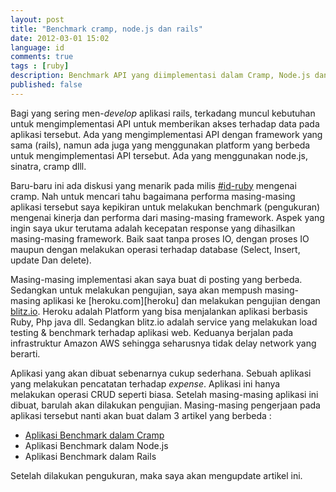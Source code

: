 ```yaml
---
layout: post
title: "Benchmark cramp, node.js dan rails"
date: 2012-03-01 15:02
language: id
comments: true
tags : [ruby]
description: Benchmark API yang diimplementasi dalam Cramp, Node.js dan Rails
published: false
---
```

Bagi yang sering men-*develop* aplikasi rails, terkadang muncul kebutuhan untuk mengimplementasi API untuk memberikan akses terhadap data
pada aplikasi tersebut. Ada yang mengimplementasi API dengan framework yang sama (rails), namun ada juga yang menggunakan platform yang 
berbeda untuk mengimplementasi API tersebut. Ada yang menggunakan node.js, sinatra, cramp dlll.

Baru-baru ini ada diskusi yang menarik pada milis [#id-ruby][idruby] mengenai cramp. Nah untuk mencari tahu bagaimana performa masing-masing
aplikasi tersebut saya kepikiran untuk melakukan benchmark (pengukuran) mengenai kinerja dan performa dari masing-masing framework. Aspek yang
ingin saya ukur terutama adalah kecepatan response yang dihasilkan masing-masing framework. Baik saat tanpa proses IO, dengan proses IO maupun 
dengan melakukan operasi terhadap database (Select, Insert, update Dan delete). 

Masing-masing implementasi akan saya buat di posting yang berbeda. Sedangkan untuk melakukan pengujian, saya akan mempush masing-masing aplikasi
ke [heroku.com][heroku] dan melakukan pengujian dengan [blitz.io][blitz.io]. Heroku adalah Platform yang bisa menjalankan aplikasi berbasis Ruby,
Php java dll. Sedangkan blitz.io adalah service yang melakukan load testing & benchmark terhadap aplikasi web.
Keduanya berjalan pada infrastruktur Amazon AWS sehingga seharusnya tidak delay network yang berarti.

Aplikasi yang akan dibuat sebenarnya cukup sederhana. Sebuah aplikasi yang melakukan pencatatan terhadap *expense*. Aplikasi ini hanya melakukan
operasi CRUD seperti biasa. Setelah masing-masing aplikasi ini dibuat, barulah akan dilakukan pengujian. Masing-masing pengerjaan pada aplikasi
tersebut nanti akan buat dalam 3 artikel yang berbeda :

* [Aplikasi Benchmark dalam Cramp][benchmark_cramp]
* Aplikasi Benchmark dalam Node.js
* Aplikasi Benchmark dalam Rails

Setelah dilakukan pengukuran, maka saya akan mengupdate artikel ini.

[idruby]: http://id-ruby.org/
[blitz.io]: http://blitz.io
[benchmark_cramp]: /id/2012/03/aplikasi-benchmark-dalam-cramp.html